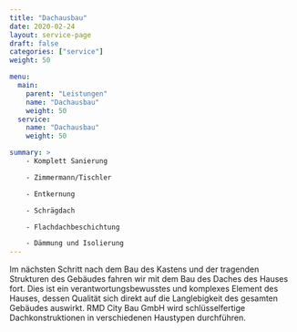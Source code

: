 ```yaml
---
title: "Dachausbau"
date: 2020-02-24
layout: service-page
draft: false
categories: ["service"]
weight: 50

menu:
  main:
    parent: "Leistungen"
    name: "Dachausbau"
    weight: 50
  service:
    name: "Dachausbau"
    weight: 50

summary: >
    - Komplett Sanierung

    - Zimmermann/Tischler

    - Entkernung

    - Schrägdach

    - Flachdachbeschichtung

    - Dämmung und Isolierung
---
```


Im nächsten Schritt nach dem Bau des Kastens und der tragenden Strukturen des Gebäudes fahren wir mit dem Bau des Daches des Hauses fort. Dies ist ein verantwortungsbewusstes und komplexes Element des Hauses, dessen Qualität sich direkt auf die Langlebigkeit des gesamten Gebäudes auswirkt.
RMD City Bau GmbH wird schlüsselfertige Dachkonstruktionen in verschiedenen Haustypen durchführen.